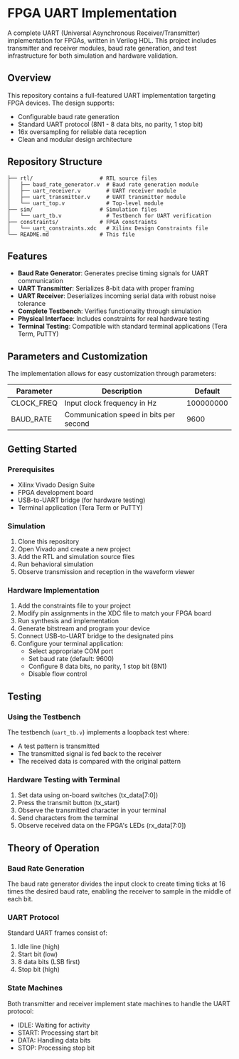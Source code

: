 # FPGA UART Implementation

A complete UART (Universal Asynchronous Receiver/Transmitter) implementation for FPGAs, written in Verilog HDL. This project includes transmitter and receiver modules, baud rate generation, and test infrastructure for both simulation and hardware validation.

## Overview

This repository contains a full-featured UART implementation targeting FPGA devices. The design supports:
- Configurable baud rate generation
- Standard UART protocol (8N1 - 8 data bits, no parity, 1 stop bit)
- 16x oversampling for reliable data reception
- Clean and modular design architecture

## Repository Structure

```
├── rtl/                     # RTL source files
│   ├── baud_rate_generator.v  # Baud rate generation module
│   ├── uart_receiver.v        # UART receiver module
│   ├── uart_transmitter.v     # UART transmitter module
│   └── uart_top.v             # Top-level module
├── sim/                     # Simulation files
│   └── uart_tb.v              # Testbench for UART verification
├── constraints/             # FPGA constraints
│   └── uart_constraints.xdc   # Xilinx Design Constraints file
└── README.md                # This file
```

## Features

- **Baud Rate Generator**: Generates precise timing signals for UART communication
- **UART Transmitter**: Serializes 8-bit data with proper framing
- **UART Receiver**: Deserializes incoming serial data with robust noise tolerance
- **Complete Testbench**: Verifies functionality through simulation
- **Physical Interface**: Includes constraints for real hardware testing
- **Terminal Testing**: Compatible with standard terminal applications (Tera Term, PuTTY)

## Parameters and Customization

The implementation allows for easy customization through parameters:

| Parameter    | Description                              | Default    |
|--------------|------------------------------------------|------------|
| CLOCK_FREQ   | Input clock frequency in Hz              | 100000000  |
| BAUD_RATE    | Communication speed in bits per second   | 9600       |

## Getting Started

### Prerequisites
- Xilinx Vivado Design Suite
- FPGA development board
- USB-to-UART bridge (for hardware testing)
- Terminal application (Tera Term or PuTTY)

### Simulation

1. Clone this repository
2. Open Vivado and create a new project
3. Add the RTL and simulation source files
4. Run behavioral simulation
5. Observe transmission and reception in the waveform viewer

### Hardware Implementation

1. Add the constraints file to your project
2. Modify pin assignments in the XDC file to match your FPGA board
3. Run synthesis and implementation
4. Generate bitstream and program your device
5. Connect USB-to-UART bridge to the designated pins
6. Configure your terminal application:
   - Select appropriate COM port
   - Set baud rate (default: 9600)
   - Configure 8 data bits, no parity, 1 stop bit (8N1)
   - Disable flow control

## Testing

### Using the Testbench
The testbench (`uart_tb.v`) implements a loopback test where:
- A test pattern is transmitted
- The transmitted signal is fed back to the receiver
- The received data is compared with the original pattern

### Hardware Testing with Terminal
1. Set data using on-board switches (tx_data[7:0])
2. Press the transmit button (tx_start)
3. Observe the transmitted character in your terminal
4. Send characters from the terminal
5. Observe received data on the FPGA's LEDs (rx_data[7:0])

## Theory of Operation

### Baud Rate Generation
The baud rate generator divides the input clock to create timing ticks at 16 times the desired baud rate, enabling the receiver to sample in the middle of each bit.

### UART Protocol
Standard UART frames consist of:
1. Idle line (high)
2. Start bit (low)
3. 8 data bits (LSB first)
4. Stop bit (high)

### State Machines
Both transmitter and receiver implement state machines to handle the UART protocol:
- IDLE: Waiting for activity
- START: Processing start bit
- DATA: Handling data bits
- STOP: Processing stop bit
